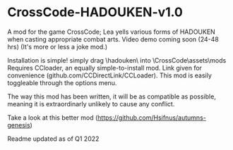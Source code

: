 # CrossCode-HADOUKEN-v1.0
A mod for the game CrossCode; Lea yells various forms of HADOUKEN when casting appropriate combat arts. Video demo coming soon (24-48 hrs)
(It's more or less a joke mod.)

Installation is simple! simply drag \hadouken\ into \CrossCode\assets\mods\
Requires CCloader, an equally simple-to-install mod. Link given for convenience (github.com/CCDirectLink/CCLoader). This mod is easily toggleable through the options menu.

The way this mod has been written, it will be as compatible as possible, meaning it is extraordinarly unlikely to cause any conflict.


Take a look at this better mod (https://github.com/Hsifnus/autumns-genesis)


Readme updated as of Q1 2022
